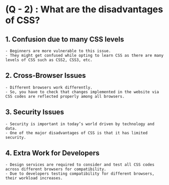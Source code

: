# (Q - 2) : What are the disadvantages of CSS? 
## 1. Confusion due to many CSS levels
    - Beginners are more vulnerable to this issue.
    - They might get confused while opting to learn CSS as there are many levels of CSS such as CSS2, CSS3, etc.

## 2. Cross-Browser Issues
    - Different browsers work differently.
    - So, you have to check that changes implemented in the website via CSS codes are reflected properly among all browsers.

## 3. Security Issues
    - Security is important in today’s world driven by technology and data.
    - One of the major disadvantages of CSS is that it has limited security.

## 4. Extra Work for Developers
    - Design services are required to consider and test all CSS codes across different browsers for compatibility.
    - Due to developers testing compatibility for different browsers, their workload increases.